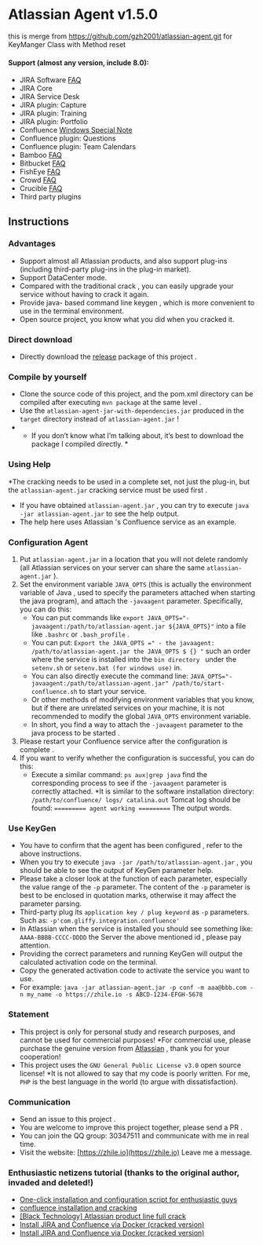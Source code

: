 # Atlassian Agent v1.5.0
 
this is merge from https://github.com/gzh2001/atlassian-agent.git for KeyManger Class with Method reset

#### Support (almost any version, include 8.0):
* JIRA Software [FAQ](doc/JIRA_FAQ.md)
* JIRA Core
* JIRA Service Desk
* JIRA plugin: Capture
* JIRA plugin: Training
* JIRA plugin: Portfolio
* Confluence [Windows Special Note ](doc/Confluence_FAQ.md)
* Confluence plugin: Questions
* Confluence plugin: Team Calendars
* Bamboo [FAQ](doc/Bamboo_FAQ.md)
* Bitbucket [FAQ](doc/Bitbucket_FAQ.md)
* FishEye [FAQ](doc/FishEye_Crucible_FAQ.md)
* Crowd [FAQ](doc/Crowd_FAQ.md)
* Crucible [FAQ](doc/FishEye_Crucible_FAQ.md)
* Third party plugins
 
## Instructions
 
### Advantages
* Support almost all Atlassian products, and also support plug-ins (including third-party plug-ins in the plug-in market).
* Support DataCenter mode.
* Compared with the traditional crack , you can easily upgrade your service without having to crack it again.
* Provide java- based command line keygen , which is more convenient to use in the terminal environment.
* Open source project, you know what you did when you cracked it.
 
### Direct download
* Directly download the [release](https://gitee.com/pengzhile/atlassian-agent/releases) package of this project .
 
### Compile by yourself
* Clone the source code of this project, and the pom.xml directory can be compiled after executing `mvn package` at the same level .
* Use the `atlassian-agent-jar-with-dependencies.jar` produced in the `target` directory instead of `atlassian-agent.jar` !
* * If you don’t know what I’m talking about, it’s best to download the package I compiled directly. *
 
### Using Help
*The cracking needs to be used in a complete set, not just the plug-in, but the `atlassian-agent.jar` cracking service must be used first .
* If you have obtained `atlassian-agent.jar` , you can try to execute `java -jar atlassian-agent.jar` to see the help output.
* The help here uses Atlassian 's Confluence service as an example.
 
### Configuration Agent
1. Put `atlassian-agent.jar` in a location that you will not delete randomly (all Atlassian services on your server can share the same `atlassian-agent.jar` ).
2. Set the environment variable `JAVA_OPTS` (this is actually the environment variable of Java , used to specify the parameters attached when starting the java program), and attach the `-javaagent` parameter. Specifically, you can do this:
   * You can put commands like `export JAVA_OPTS="-javaagent:/path/to/atlassian-agent.jar ${JAVA_OPTS}"` into a file like `.bashrc` or `.bash_profile` .
   * You can put: `Export the JAVA_OPTS =" - the javaagent: /path/to/atlassian-agent.jar the JAVA_OPTS $ {} "` such an order where the service is installed into the `bin directory ` under the `setenv.sh` or ` setenv.bat (for windows use) ` in.
   * You can also directly execute the command line: `JAVA_OPTS="-javaagent:/path/to/atlassian-agent.jar" /path/to/start-confluence.sh` to start your service.
   * Or other methods of modifying environment variables that you know, but if there are unrelated services on your machine, it is not recommended to modify the global `JAVA_OPTS` environment variable.
   * In short, you find a way to attach the `-javaagent` parameter to the java process to be started .
3. Please restart your Confluence service after the configuration is complete .
4. If you want to verify whether the configuration is successful, you can do this:
   * Execute a similar command: `ps aux|grep java` find the corresponding process to see if the `-javaagent` parameter is correctly attached.
   *It is similar to the software installation directory: `/path/to/confluence/ logs/ catalina.out` Tomcat log should be found: `========= agent working =========` The output words.
 
### Use KeyGen
* You have to confirm that the agent has been configured , refer to the above instructions.
* When you try to execute `java -jar /path/to/atlassian-agent.jar` , you should be able to see the output of KeyGen parameter help.
* Please take a closer look at the function of each parameter, especially the value range of the `-p` parameter. The content of the `-p` parameter is best to be enclosed in quotation marks, otherwise it may affect the parameter parsing.
* Third-party plug its ` application key / plug keyword ` as `-p` parameters. Such as: `-p'com.gliffy.integration.confluence'`
* In Atlassian when the service is installed you should see something like: `AAAA-BBBB-CCCC-DDDD` the Server the above mentioned id , please pay attention.
* Providing the correct parameters and running KeyGen will output the calculated activation code on the terminal.
* Copy the generated activation code to activate the service you want to use.
* For example: `java -jar atlassian-agent.jar -p conf -m aaa@bbb.com -n my_name -o https://zhile.io -s ABCD-1234-EFGH-5678`
 
### Statement
* This project is only for personal study and research purposes, and cannot be used for commercial purposes!
*For commercial use, please purchase the genuine version from [Atlassian](https://www.atlassian.com) , thank you for your cooperation!
* This project uses the `GNU General Public License v3.0` open source license!
*It is not allowed to say that my code is poorly written. For me, `PHP` is the best language in the world (to argue with dissatisfaction).
 
### Communication
* Send an issue to this project .
* You are welcome to improve this project together, please send a PR .
* You can join the QQ group: 30347511 and communicate with me in real time.
* Visit the website: [https://zhile.io](https://zhile.io) Leave me a message.
 
### Enthusiastic netizens tutorial (thanks to the original author, invaded and deleted!)
* [ One-click installation and configuration script for enthusiastic guys ](https://github.com/alues/atlassian_install_script)
* [confluence installation and cracking ](https://www.qinjj.tech/2019/01/04/confluence%20install/)
* [ [Black Technology] Atlassian product line full crack ](https://tech.cuixiangbin.com/?p=1248)
* [ Install JIRA and Confluence via Docker (cracked version) ](https://www.jianshu.com/p/b95ceabd3e9d)
* [ Install JIRA and Confluence via Docker (cracked version) ](https://my.oschina.net/wuweixiang/blog/3014644)